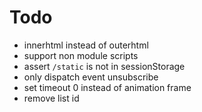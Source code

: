 # Todo

- innerhtml instead of outerhtml
- support non module scripts
- assert `/static` is not in sessionStorage
- only dispatch event unsubscribe
- set timeout 0 instead of animation frame
- remove list id
